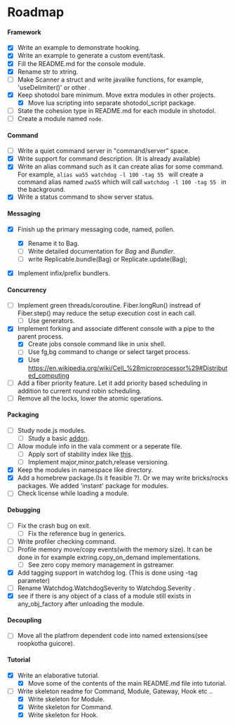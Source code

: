 Roadmap
========

#### Framework
- [x] Write an example to demonstrate hooking.
- [x] Write an example to generate a custom event/task.
- [x] Fill the README.md for the console module.
- [x] Rename str to xtring.
- [ ] Make Scanner a struct and write javalike functions, for example, 'useDelimiter()' or other .
- [x] Keep shotodol bare minimum. Move extra modules in other projects.
	- [x] Move lua scripting into separate shotodol_script package.
- [ ] State the cohesion type in README.md for each module in shotodol.
- [ ] Create a module named `node`.

#### Command
- [ ] Write a quiet command server in "command/server" space.
- [x] Write support for command description. (It is already available)
- [x] Write an alias command such as it can create alias for some command. For example, `alias wa55 watchdog -l 100 -tag 55 ` will create a command alias named `zwa55` which will call `watchdog -l 100 -tag 55 ` in the background.
- [x] Write a status command to show server status.

#### Messaging
- [x] Finish up the primary messaging code, named, pollen.
	- [x] Rename it to Bag.
	- [ ] Write detailed documentation for _Bag_ and _Bundler_.
	- [ ] write Replicable.bundle(Bag) or Replicate.update(Bag);
- [x] Implement infix/prefix bundlers.


#### Concurrency
- [ ] Implement green threads/coroutine. Fiber.longRun() instread of Fiber.step() may reduce the setup execution cost in each call.
	- [ ] Use generators.
- [x] Implement forking and associate different console with a pipe to the parent process.
	- [x] Create jobs console command like in unix shell.
	- [ ] Use fg,bg command to change or select target process.
	- [x] Use https://en.wikipedia.org/wiki/Cell_%28microprocessor%29#Distributed_computing
- [ ] Add a fiber priority feature. Let it add priority based scheduling in addition to current round robin scheduling.
- [ ] Remove all the locks, lower the atomic operations.

#### Packaging
- [ ] Study node.js modules.
	- [ ] Study a basic [addon](http://www.nodejs.org/api/addons.html).
- [ ] Allow module info in the vala comment or a seperate file.
	- [ ] Apply sort of stability index like [this](http://www.nodejs.org/api/documentation.html).
	- [ ] Implement major,minor,patch,release versioning.
- [x] Keep the modules in namespace like directory.
- [x] Add a homebrew package.(Is it feasible ?). Or we may write bricks/rocks packages. We added 'instant' package for modules.
- [ ] Check license while loading a module.

#### Debugging

- [ ] Fix the crash bug on exit.
	- [ ] Fix the reference bug in generics.
- [ ] Write profiler checking command.
- [ ] Profile memory move/copy events(with the memory size). It can be done in for example extring.copy_on_demand implementations.
	- [ ] See zero copy memory management in gstreamer.
- [x] Add tagging support in watchdog log. (This is done using -tag parameter)
- [ ] Rename Watchdog.WatchdogSeverity to Watchdog.Severity .
- [x] see if there is any object of a class of a module still exists in any_obj_factory after unloading the module.

#### Decoupling
- [ ] Move all the platfrom dependent code into named extensions(see roopkotha guicore).

#### Tutorial
- [x] Write an elaborative tutorial.
	- [x] Move some of the contents of the main README.md file into tutorial.
- [ ] Write skeleton readme for Command, Module, Gateway, Hook etc ..
	- [x] Write skeleton for Module.
	- [x] Write skeleton for Command.
	- [x] Write skeleton for Hook.
